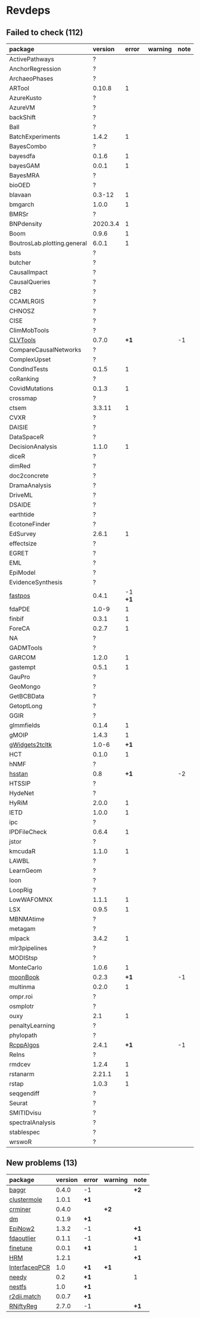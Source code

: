 # Revdeps

## Failed to check (112)

|package                                      |version  |error     |warning |note |
|:--------------------------------------------|:--------|:---------|:-------|:----|
|ActivePathways                               |?        |          |        |     |
|AnchorRegression                             |?        |          |        |     |
|ArchaeoPhases                                |?        |          |        |     |
|ARTool                                       |0.10.8   |1         |        |     |
|AzureKusto                                   |?        |          |        |     |
|AzureVM                                      |?        |          |        |     |
|backShift                                    |?        |          |        |     |
|Ball                                         |?        |          |        |     |
|BatchExperiments                             |1.4.2    |1         |        |     |
|BayesCombo                                   |?        |          |        |     |
|bayesdfa                                     |0.1.6    |1         |        |     |
|bayesGAM                                     |0.0.1    |1         |        |     |
|BayesMRA                                     |?        |          |        |     |
|bioOED                                       |?        |          |        |     |
|blavaan                                      |0.3-12   |1         |        |     |
|bmgarch                                      |1.0.0    |1         |        |     |
|BMRSr                                        |?        |          |        |     |
|BNPdensity                                   |2020.3.4 |1         |        |     |
|Boom                                         |0.9.6    |1         |        |     |
|BoutrosLab.plotting.general                  |6.0.1    |1         |        |     |
|bsts                                         |?        |          |        |     |
|butcher                                      |?        |          |        |     |
|CausalImpact                                 |?        |          |        |     |
|CausalQueries                                |?        |          |        |     |
|CB2                                          |?        |          |        |     |
|CCAMLRGIS                                    |?        |          |        |     |
|CHNOSZ                                       |?        |          |        |     |
|CISE                                         |?        |          |        |     |
|ClimMobTools                                 |?        |          |        |     |
|[CLVTools](failures.md#clvtools)             |0.7.0    |__+1__    |        |-1   |
|CompareCausalNetworks                        |?        |          |        |     |
|ComplexUpset                                 |?        |          |        |     |
|CondIndTests                                 |0.1.5    |1         |        |     |
|coRanking                                    |?        |          |        |     |
|CovidMutations                               |0.1.3    |1         |        |     |
|crossmap                                     |?        |          |        |     |
|ctsem                                        |3.3.11   |1         |        |     |
|CVXR                                         |?        |          |        |     |
|DAISIE                                       |?        |          |        |     |
|DataSpaceR                                   |?        |          |        |     |
|DecisionAnalysis                             |1.1.0    |1         |        |     |
|diceR                                        |?        |          |        |     |
|dimRed                                       |?        |          |        |     |
|doc2concrete                                 |?        |          |        |     |
|DramaAnalysis                                |?        |          |        |     |
|DriveML                                      |?        |          |        |     |
|DSAIDE                                       |?        |          |        |     |
|earthtide                                    |?        |          |        |     |
|EcotoneFinder                                |?        |          |        |     |
|EdSurvey                                     |2.6.1    |1         |        |     |
|effectsize                                   |?        |          |        |     |
|EGRET                                        |?        |          |        |     |
|EML                                          |?        |          |        |     |
|EpiModel                                     |?        |          |        |     |
|EvidenceSynthesis                            |?        |          |        |     |
|[fastpos](failures.md#fastpos)               |0.4.1    |-1 __+1__ |        |     |
|fdaPDE                                       |1.0-9    |1         |        |     |
|finbif                                       |0.3.1    |1         |        |     |
|ForeCA                                       |0.2.7    |1         |        |     |
|NA                                           |?        |          |        |     |
|GADMTools                                    |?        |          |        |     |
|GARCOM                                       |1.2.0    |1         |        |     |
|gastempt                                     |0.5.1    |1         |        |     |
|GauPro                                       |?        |          |        |     |
|GeoMongo                                     |?        |          |        |     |
|GetBCBData                                   |?        |          |        |     |
|GetoptLong                                   |?        |          |        |     |
|GGIR                                         |?        |          |        |     |
|glmmfields                                   |0.1.4    |1         |        |     |
|gMOIP                                        |1.4.3    |1         |        |     |
|[gWidgets2tcltk](failures.md#gwidgets2tcltk) |1.0-6    |__+1__    |        |     |
|HCT                                          |0.1.0    |1         |        |     |
|hNMF                                         |?        |          |        |     |
|[hsstan](failures.md#hsstan)                 |0.8      |__+1__    |        |-2   |
|HTSSIP                                       |?        |          |        |     |
|HydeNet                                      |?        |          |        |     |
|HyRiM                                        |2.0.0    |1         |        |     |
|IETD                                         |1.0.0    |1         |        |     |
|ipc                                          |?        |          |        |     |
|IPDFileCheck                                 |0.6.4    |1         |        |     |
|jstor                                        |?        |          |        |     |
|kmcudaR                                      |1.1.0    |1         |        |     |
|LAWBL                                        |?        |          |        |     |
|LearnGeom                                    |?        |          |        |     |
|loon                                         |?        |          |        |     |
|LoopRig                                      |?        |          |        |     |
|LowWAFOMNX                                   |1.1.1    |1         |        |     |
|LSX                                          |0.9.5    |1         |        |     |
|MBNMAtime                                    |?        |          |        |     |
|metagam                                      |?        |          |        |     |
|mlpack                                       |3.4.2    |1         |        |     |
|mlr3pipelines                                |?        |          |        |     |
|MODIStsp                                     |?        |          |        |     |
|MonteCarlo                                   |1.0.6    |1         |        |     |
|[moonBook](failures.md#moonbook)             |0.2.3    |__+1__    |        |-1   |
|multinma                                     |0.2.0    |1         |        |     |
|ompr.roi                                     |?        |          |        |     |
|osmplotr                                     |?        |          |        |     |
|ouxy                                         |2.1      |1         |        |     |
|penaltyLearning                              |?        |          |        |     |
|phylopath                                    |?        |          |        |     |
|[RcppAlgos](failures.md#rcppalgos)           |2.4.1    |__+1__    |        |-1   |
|ReIns                                        |?        |          |        |     |
|rmdcev                                       |1.2.4    |1         |        |     |
|rstanarm                                     |2.21.1   |1         |        |     |
|rstap                                        |1.0.3    |1         |        |     |
|seqgendiff                                   |?        |          |        |     |
|Seurat                                       |?        |          |        |     |
|SMITIDvisu                                   |?        |          |        |     |
|spectralAnalysis                             |?        |          |        |     |
|stablespec                                   |?        |          |        |     |
|wrswoR                                       |?        |          |        |     |

## New problems (13)

|package                                    |version |error  |warning |note   |
|:------------------------------------------|:-------|:------|:-------|:------|
|[baggr](problems.md#baggr)                 |0.4.0   |-1     |        |__+2__ |
|[clustermole](problems.md#clustermole)     |1.0.1   |__+1__ |        |       |
|[crminer](problems.md#crminer)             |0.4.0   |       |__+2__  |       |
|[dm](problems.md#dm)                       |0.1.9   |__+1__ |        |       |
|[EpiNow2](problems.md#epinow2)             |1.3.2   |-1     |        |__+1__ |
|[fdaoutlier](problems.md#fdaoutlier)       |0.1.1   |-1     |        |__+1__ |
|[finetune](problems.md#finetune)           |0.0.1   |__+1__ |        |1      |
|[HRM](problems.md#hrm)                     |1.2.1   |       |        |__+1__ |
|[InterfaceqPCR](problems.md#interfaceqpcr) |1.0     |__+1__ |__+1__  |       |
|[needy](problems.md#needy)                 |0.2     |__+1__ |        |1      |
|[nestfs](problems.md#nestfs)               |1.0     |__+1__ |        |       |
|[r2dii.match](problems.md#r2diimatch)      |0.0.7   |__+1__ |        |       |
|[RNiftyReg](problems.md#rniftyreg)         |2.7.0   |-1     |        |__+1__ |

